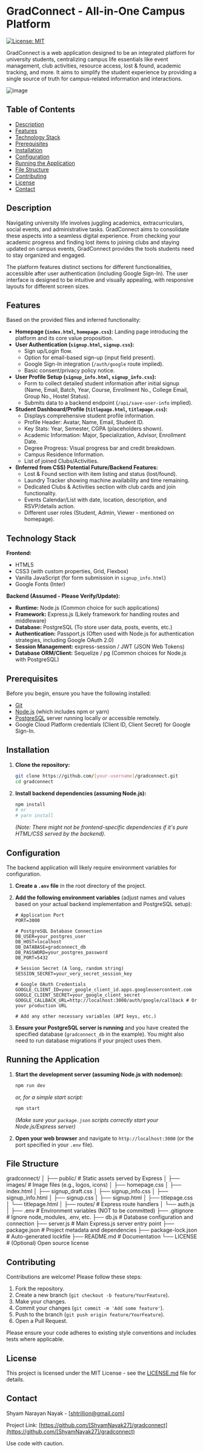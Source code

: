 # GradConnect - All-in-One Campus Platform

[![License: MIT](https://img.shields.io/badge/License-MIT-yellow.svg)](https://opensource.org/licenses/MIT) 

GradConnect is a web application designed to be an integrated platform for university students, centralizing campus life essentials like event management, club activities, resource access, lost & found, academic tracking, and more. It aims to simplify the student experience by providing a single source of truth for campus-related information and interactions.

![image](https://github.com/user-attachments/assets/7a29c7ee-ae0f-4175-9137-82a023a2f408)


## Table of Contents

*   [Description](#description)
*   [Features](#features)
*   [Technology Stack](#technology-stack)
*   [Prerequisites](#prerequisites)
*   [Installation](#installation)
*   [Configuration](#configuration)
*   [Running the Application](#running-the-application)
*   [File Structure](#file-structure)
*   [Contributing](#contributing)
*   [License](#license)
*   [Contact](#contact)

## Description

Navigating university life involves juggling academics, extracurriculars, social events, and administrative tasks. GradConnect aims to consolidate these aspects into a seamless digital experience. From checking your academic progress and finding lost items to joining clubs and staying updated on campus events, GradConnect provides the tools students need to stay organized and engaged.

The platform features distinct sections for different functionalities, accessible after user authentication (including Google Sign-In). The user interface is designed to be intuitive and visually appealing, with responsive layouts for different screen sizes.

## Features

Based on the provided files and inferred functionality:

*   **Homepage (`index.html`, `homepage.css`):** Landing page introducing the platform and its core value proposition.
*   **User Authentication (`signup.html`, `signup.css`):**
    *   Sign up/Login flow.
    *   Option for email-based sign-up (input field present).
    *   Google Sign-In integration (`/auth/google` route implied).
    *   Basic consent/privacy policy notice.
*   **User Profile Setup (`signup_info.html`, `signup_info.css`):**
    *   Form to collect detailed student information after initial signup (Name, Email, Batch, Year, Course, Enrollment No., College Email, Group No., Hostel Status).
    *   Submits data to a backend endpoint (`/api/save-user-info` implied).
*   **Student Dashboard/Profile (`titlepage.html`, `titlepage.css`):**
    *   Displays comprehensive student profile information.
    *   Profile Header: Avatar, Name, Email, Student ID.
    *   Key Stats: Year, Semester, CGPA (placeholders shown).
    *   Academic Information: Major, Specialization, Advisor, Enrollment Date.
    *   Degree Progress: Visual progress bar and credit breakdown.
    *   Campus Residence Information.
    *   List of joined Clubs/Activities.
*   **(Inferred from CSS) Potential Future/Backend Features:**
    *   Lost & Found section with item listing and status (lost/found).
    *   Laundry Tracker showing machine availability and time remaining.
    *   Dedicated Clubs & Activities section with club cards and join functionality.
    *   Events Calendar/List with date, location, description, and RSVP/details action.
    *   Different user roles (Student, Admin, Viewer - mentioned on homepage).

## Technology Stack

**Frontend:**

*   HTML5
*   CSS3 (with custom properties, Grid, Flexbox)
*   Vanilla JavaScript (for form submission in `signup_info.html`)
*   Google Fonts (Inter)

**Backend (Assumed - Please Verify/Update):**

*   **Runtime:** Node.js (Common choice for such applications)
*   **Framework:** Express.js (Likely framework for handling routes and middleware)
*   **Database:** PostgreSQL (To store user data, posts, events, etc.)
*   **Authentication:** Passport.js (Often used with Node.js for authentication strategies, including Google OAuth 2.0)
*   **Session Management:** express-session / JWT (JSON Web Tokens)
*   **Database ORM/Client:** Sequelize / pg (Common choices for Node.js with PostgreSQL)

## Prerequisites

Before you begin, ensure you have the following installed:

*   [Git](https://git-scm.com/)
*   [Node.js](https://nodejs.org/) (which includes npm or yarn)
*   [PostgreSQL](https://www.postgresql.org/) server running locally or accessible remotely.
*   Google Cloud Platform credentials (Client ID, Client Secret) for Google Sign-In.

## Installation

1.  **Clone the repository:**
    ```bash
    git clone https://github.com/[your-username]/gradconnect.git
    cd gradconnect
    ```

2.  **Install backend dependencies (assuming Node.js):**
    ```bash
    npm install
    # or
    # yarn install
    ```
    *(Note: There might not be frontend-specific dependencies if it's pure HTML/CSS served by the backend).*

## Configuration

The backend application will likely require environment variables for configuration.

1.  **Create a `.env` file** in the root directory of the project.
2.  **Add the following environment variables** (adjust names and values based on your actual backend implementation and PostgreSQL setup):

    ```dotenv
    # Application Port
    PORT=3000

    # PostgreSQL Database Connection
    DB_USER=your_postgres_user
    DB_HOST=localhost
    DB_DATABASE=gradconnect_db
    DB_PASSWORD=your_postgres_password
    DB_PORT=5432

    # Session Secret (A long, random string)
    SESSION_SECRET=your_very_secret_session_key

    # Google OAuth Credentials
    GOOGLE_CLIENT_ID=your_google_client_id.apps.googleusercontent.com
    GOOGLE_CLIENT_SECRET=your_google_client_secret
    GOOGLE_CALLBACK_URL=http://localhost:3000/auth/google/callback # Or your production URL

    # Add any other necessary variables (API keys, etc.)
    ```

3.  **Ensure your PostgreSQL server is running** and you have created the specified database (`gradconnect_db` in the example). You might also need to run database migrations if your project uses them.

## Running the Application

1.  **Start the development server (assuming Node.js with nodemon):**
    ```bash
    npm run dev
    ```
    *or, for a simple start script:*
    ```bash
    npm start
    ```
    *(Make sure your `package.json` scripts correctly start your Node.js/Express server)*

2.  **Open your web browser** and navigate to `http://localhost:3000` (or the port specified in your `.env` file).

## File Structure


gradconnect/
│
├── public/                        # Static assets served by Express
│   ├── images/                    # Image files (e.g., logos, icons)
│   ├── homepage.css
│   ├── index.html
│   ├── signup_draft.css
│   ├── signup_info.css
│   ├── signup_info.html
│   ├── signup.css
│   ├── signup.html
│   ├── titlepage.css
│   └── titlepage.html
│
├── routes/                        # Express route handlers
│   └── auth.js
│
├── .env                           # Environment variables (NOT to be committed)
├── .gitignore                     # Ignore node_modules, .env, etc.
├── db.js                          # Database configuration and connection
├── server.js                      # Main Express.js server entry point
├── package.json                   # Project metadata and dependencies
├── package-lock.json              # Auto-generated lockfile
├── README.md                      # Documentation
└── LICENSE                        # (Optional) Open source license


## Contributing

Contributions are welcome! Please follow these steps:

1.  Fork the repository.
2.  Create a new branch (`git checkout -b feature/YourFeature`).
3.  Make your changes.
4.  Commit your changes (`git commit -m 'Add some feature'`).
5.  Push to the branch (`git push origin feature/YourFeature`).
6.  Open a Pull Request.

Please ensure your code adheres to existing style conventions and includes tests where applicable.

## License

This project is licensed under the MIT License - see the [LICENSE.md](LICENSE.md) file for details. 

## Contact

Shyam Narayan Nayak - [shtrillion@gmail.com]

Project Link: [https://github.com/[ShyamNayak27]/gradconnect](https://github.com/[ShyamNayak27]/gradconnect)

Use code with caution.

